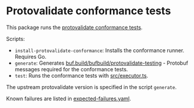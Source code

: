 # Protovalidate conformance tests

This package runs the [protovalidate conformance tests](https://github.com/bufbuild/protovalidate/blob/v0.9.0/docs/conformance.md).

Scripts:

- `install-protovalidate-conformance`: Installs the conformance runner. Requires Go.
- `generate`: Generates [buf.build/bufbuild/protovalidate-testing](https://buf.build/bufbuild/protovalidate-testing) - Protobuf messages required for the conformance tests.
- `test`: Runs the conformance tests with [src/executor.ts](src/executor.ts).

The upstream protovalidate version is specified in the script `generate`.

Known failures are listed in [expected-failures.yaml](expected-failures.yaml).
